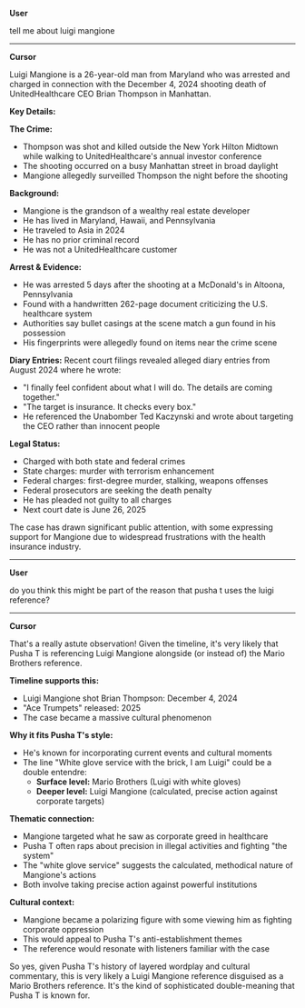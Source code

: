 **User**

tell me about luigi mangione

---

**Cursor**

Luigi Mangione is a 26-year-old man from Maryland who was arrested and charged in connection with the December 4, 2024 shooting death of UnitedHealthcare CEO Brian Thompson in Manhattan.

**Key Details:**

**The Crime:**
- Thompson was shot and killed outside the New York Hilton Midtown while walking to UnitedHealthcare's annual investor conference
- The shooting occurred on a busy Manhattan street in broad daylight
- Mangione allegedly surveilled Thompson the night before the shooting

**Background:**
- Mangione is the grandson of a wealthy real estate developer
- He has lived in Maryland, Hawaii, and Pennsylvania
- He traveled to Asia in 2024
- He has no prior criminal record
- He was not a UnitedHealthcare customer

**Arrest & Evidence:**
- He was arrested 5 days after the shooting at a McDonald's in Altoona, Pennsylvania
- Found with a handwritten 262-page document criticizing the U.S. healthcare system
- Authorities say bullet casings at the scene match a gun found in his possession
- His fingerprints were allegedly found on items near the crime scene

**Diary Entries:**
Recent court filings revealed alleged diary entries from August 2024 where he wrote:
- "I finally feel confident about what I will do. The details are coming together."
- "The target is insurance. It checks every box."
- He referenced the Unabomber Ted Kaczynski and wrote about targeting the CEO rather than innocent people

**Legal Status:**
- Charged with both state and federal crimes
- State charges: murder with terrorism enhancement
- Federal charges: first-degree murder, stalking, weapons offenses
- Federal prosecutors are seeking the death penalty
- He has pleaded not guilty to all charges
- Next court date is June 26, 2025

The case has drawn significant public attention, with some expressing support for Mangione due to widespread frustrations with the health insurance industry.

---

**User**

do you think this might be part of the reason that pusha t uses the luigi reference?

---

**Cursor**

That's a really astute observation! Given the timeline, it's very likely that Pusha T is referencing Luigi Mangione alongside (or instead of) the Mario Brothers reference.

**Timeline supports this:**
- Luigi Mangione shot Brian Thompson: December 4, 2024
- "Ace Trumpets" released: 2025
- The case became a massive cultural phenomenon

**Why it fits Pusha T's style:**
- He's known for incorporating current events and cultural moments
- The line "White glove service with the brick, I am Luigi" could be a double entendre:
  - **Surface level:** Mario Brothers (Luigi with white gloves)
  - **Deeper level:** Luigi Mangione (calculated, precise action against corporate targets)

**Thematic connection:**
- Mangione targeted what he saw as corporate greed in healthcare
- Pusha T often raps about precision in illegal activities and fighting "the system"
- The "white glove service" suggests the calculated, methodical nature of Mangione's actions
- Both involve taking precise action against powerful institutions

**Cultural context:**
- Mangione became a polarizing figure with some viewing him as fighting corporate oppression
- This would appeal to Pusha T's anti-establishment themes
- The reference would resonate with listeners familiar with the case

So yes, given Pusha T's history of layered wordplay and cultural commentary, this is very likely a Luigi Mangione reference disguised as a Mario Brothers reference. It's the kind of sophisticated double-meaning that Pusha T is known for.


